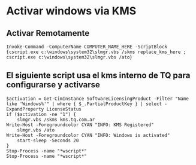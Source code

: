 # Activar windows via KMS

## Activar Remotamente

```
Invoke-Command -ComputerName COMPUTER_NAME_HERE -ScriptBlock {cscript.exe c:\windows\system32\slmgr.vbs /skms replace_kms_here ; cscript.exe c:\windows\system32\slmgr.vbs /ato}
```

## El siguiente script usa el kms interno de TQ para configurarse y activarse
```
$activation = Get-CimInstance SoftwareLicensingProduct -Filter "Name like 'Windows%'" | where { $_.PartialProductKey } | select -ExpandProperty LicenseStatus
if ($activation -ne "1") {
    slmgr.vbs /skms kms.tq.com.ar
Write-Host -Foregroundcolor CYAN "INFO: KMS Registered"
    slmgr.vbs /ato
Write-Host -Foregroundcolor CYAN "INFO: Windows is activated"
    start-sleep -Seconds 20
}
Stop-Process -name "*wscript*"
Stop-Process -name "*wscript*"
```